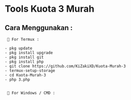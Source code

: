 # Tools Kuota 3 Murah

## Cara Menggunakan :
```
 🍟 For Termux :

- pkg update
- pkg install upgrade
- pkg install git
- pkg install php
- git clone https://github.com/KiZakiXD/Kuota-Murah-3
- termux-setup-storage
- cd Kuota-Murah-3
- php 3.php


 🍟 For Windows / CMD :

